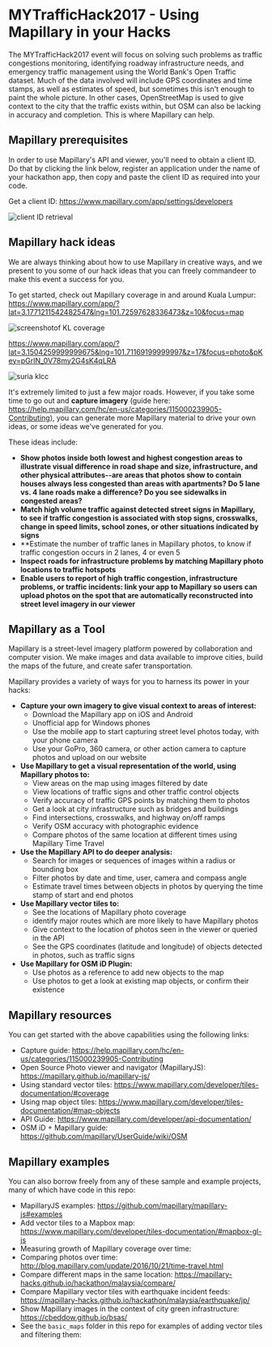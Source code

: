 # MYTrafficHack2017 - Using Mapillary in your Hacks

The MYTrafficHack2017 event will focus on solving such problems as traffic congestions monitoring, identifying roadway infrastructure needs, and emergency traffic management using the World Bank's Open Traffic dataset. Much of the data involved will include GPS coordinates and time stamps, as well as estimates of speed, but sometimes this isn't enough to paint the whole picture. In other cases, OpenStreetMap is used to give context to the city that the traffic exists within, but OSM can also be lacking in accuracy and completion. This is where Mapillary can help.

## Mapillary prerequisites

In order to use Mapillary's API and viewer, you'll need to obtain a client ID. Do that by clicking the link below, register an application under the name of your hackathon app, then copy and paste the client ID as required into your code.

Get a client ID: https://www.mapillary.com/app/settings/developers

![client ID retrieval](https://mapillary-hacks.github.io/hackathon/malaysia/get_client_id.gif)

## Mapillary hack ideas

We are always thinking about how to use Mapillary in creative ways, and we present to you some of our hack ideas that you can freely commandeer to make this event a success for you. 

To get started, check out Mapillary coverage in and around Kuala Lumpur: https://www.mapillary.com/app/?lat=3.1771211542482547&lng=101.72597628336473&z=10&focus=map

![screenshotof KL coverage](https://mapillary-hacks.github.io/hackathon/malaysia/kuala_lumpur.PNG)

https://www.mapillary.com/app/?lat=3.1504259999999675&lng=101.71169199999997&z=17&focus=photo&pKey=pGrIN_0V78my2G4sK4qLRA

![suria klcc](https://d1cuyjsrcm0gby.cloudfront.net/pGrIN_0V78my2G4sK4qLRA/thumb-2048.jpg)

It's extremely limited to just a few major roads. However, if you take some time to go out and **capture imagery** (guide here: https://help.mapillary.com/hc/en-us/categories/115000239905-Contributing), you can generate more Mapillary material to drive your own ideas, or some ideas we've generated for you.

These ideas include:

* **Show photos inside both lowest and highest congestion areas to illustrate visual difference in road shape and size, infrastructure, and other physical attributes--are areas that photos show to contain houses always less congested than areas with apartments? Do 5 lane vs. 4 lane roads make a difference? Do you see sidewalks in congested areas?**
* **Match high volume traffic against detected street signs in Mapillary, to see if traffic congestion is associated with stop signs, crosswalks, change in speed limits, school zones, or other situations indicated by signs**
* **Estimate the number of traffic lanes in Mapillary photos, to know if traffic congestion occurs in 2 lanes, 4 or even 5
* **Inspect roads for infrastructure problems by matching Mapillary photo locations to traffic hotspots**
* **Enable users to report of high traffic congestion, infrastructure problems, or traffic incidents: link your app to Mapillary so users can upload photos on the spot that are automatically reconstructed into street level imagery in our viewer**

## Mapillary as a Tool

Mapillary is a street-level imagery platform powered by collaboration and computer vision. We make images and data available to improve cities, build the maps of the future, and create safer transportation. 

Mapillary provides a variety of ways for you to harness its power in your hacks:

* **Capture your own imagery to give visual context to areas of interest:**
  * Download the Mapillary app on iOS and Android
  * Unofficial app for Windows phones
  * Use the mobile app to start capturing street level photos today, with your phone camera
  * Use your GoPro, 360 camera, or other action camera to capture photos and upload on our website
* **Use Mapillary to get a visual representation of the world, using Mapillary photos to:**
  * View areas on the map using images filtered by date
  * View locations of traffic signs and other traffic control objects
  * Verify accuracy of traffic GPS points by matching them to photos
  * Get a look at city infrastructure such as bridges and buildings
  * Find intersections, crosswalks, and highway on/off ramps
  * Verify OSM accuracy with photographic evidence
  * Compare photos of the same location at different times using Mapillary Time Travel
* **Use the Mapillary API to do deeper analysis:**
  * Search for images or sequences of images within a radius or bounding box
  * Filter photos by date and time, user, camera and compass angle
  * Estimate travel times between objects in photos by querying the time stamp of start and end photos
* **Use Mapillary vector tiles to:**
  * See the locations of Mapillary photo coverage
  * identify major routes which are more likely to have Mapillary photos
  * Give context to the location of photos seen in the viewer or queried in the API
  * See the GPS coordinates (latitude and longitude) of objects detected in photos, such as traffic signs
* **Use Mapillary for OSM iD Plugin:**
  * Use photos as a reference to add new objects to the map
  * Use photos to get a look at existing map objects, or confirm their existence

## Mapillary resources

You can get started with the above capabilities using the following links:

* Capture guide: https://help.mapillary.com/hc/en-us/categories/115000239905-Contributing
* Open Source Photo viewer and navigator (MapillaryJS): https://mapillary.github.io/mapillary-js/
* Using standard vector tiles: https://www.mapillary.com/developer/tiles-documentation/#coverage
* Using map object tiles: https://www.mapillary.com/developer/tiles-documentation/#map-objects
* API Guide: https://www.mapillary.com/developer/api-documentation/
* OSM iD + Mapillary guide: https://github.com/mapillary/UserGuide/wiki/OSM

## Mapillary examples

You can also borrow freely from any of these sample and example projects, many of which have code in this repo:

* MapillaryJS examples: https://github.com/mapillary/mapillary-js#examples
* Add vector tiles to a Mapbox map: https://www.mapillary.com/developer/tiles-documentation/#mapbox-gl-js
* Measuring growth of Mapillary coverage over time: 
* Comparing photos over time: http://blog.mapillary.com/update/2016/10/21/time-travel.html
* Compare different maps in the same location: https://mapillary-hacks.github.io/hackathon/malaysia/compare/
* Compare Mapillary vector tiles with earthquake incident feeds: https://mapillary-hacks.github.io/hackathon/malaysia/earthquake/jp/
* Show Mapillary images in the context of city green infrastructure: https://cbeddow.github.io/bsas/
* See the `basic_maps` folder in this repo for examples of adding vector tiles and filtering them: 
 
